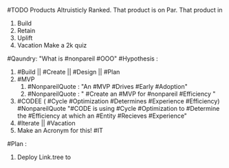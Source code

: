 #TODO 
Products Altruisticly Ranked. That product is on Par. That product in 
1. Build
2. Retain
3. Uplift 
4. Vacation
Make a 2k quiz

#Qaundry: "What is #nonpareil #OOO"
#Hypothesis :
1. #Build || #Create || #Design || #Plan
2. #MVP
	1. #NonpareilQuote : "An #MVP #Drives #Early #Adoption"
	2. #NonpareilQuote : " #Create an #MVP for #nonpareil #Efficiency "
3. #CODEE ( #Cycle #Optimization #Determines #Experience #Efficiency)
	#NonpareilQuote "#CODE is using #Cycle #Optimization to #Determine the #Efficiency at which an #Entity #Recieves #Experience"
2. #Iterate || #Vacation
3. Make an Acronym for this! #IT 

#Plan :
1. Deploy Link.tree to 